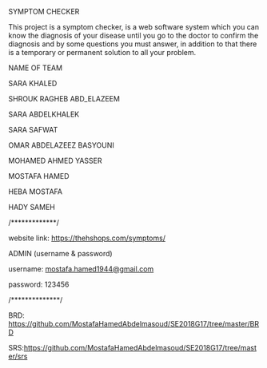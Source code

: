 SYMPTOM CHECKER

This project is a symptom checker, is a web software system which you can know the diagnosis of your disease until you go to the doctor to confirm the diagnosis and by some questions you must answer, in addition to that there is a temporary or permanent solution to all your problem.



NAME OF TEAM 

SARA KHALED

SHROUK RAGHEB ABD_ELAZEEM 

SARA ABDELKHALEK

SARA SAFWAT

OMAR ABDELAZEEZ BASYOUNI

MOHAMED AHMED YASSER

MOSTAFA HAMED

HEBA MOSTAFA

HADY SAMEH

/*************/

website link: https://thehshops.com/symptoms/

ADMIN (username & password)

username: 
mostafa.hamed1944@gmail.com

password: 
123456

/**************/

BRD: https://github.com/MostafaHamedAbdelmasoud/SE2018G17/tree/master/BRD

SRS:https://github.com/MostafaHamedAbdelmasoud/SE2018G17/tree/master/srs
